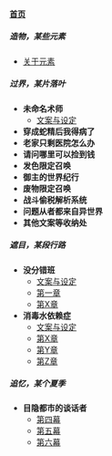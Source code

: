 
#### [首页](?file=home-首页)

##### 造物，某些元素
- [关于元素](?file=001-造物，某些元素/01-关于元素 "关于元素")

##### 过界，某片落叶
- **未命名术师**
    - [文案与设定](?file=002-过界，某片落叶/01-未命名术师/000-文案与设定 "文案与设定")
- **穿成蛇精后我得病了**
- **老家只剩医院怎么办**
- **请问哪里可以捡到钱**
- **发色限定召唤**
- **御主的世界纪行**
- **废物限定召唤**
- **战斗偷税解析系统**
- **问题从者都来自异世界**
- **其他文案等收纳处**

##### 遮目，某段行路
- **没分错班**
    - [文案与设定](?file=003-遮目，某段行路/01-没分错班/000-文案与设定 "文案与设定")
    - [第一章](?file=003-遮目，某段行路/01-没分错班/001-第一章 "第一章")
    - [第X章](?file=003-遮目，某段行路/01-没分错班/002-第X章 "第X章")
- **消毒水依赖症**
    - [文案与设定](?file=003-遮目，某段行路/02-消毒水依赖症/000-文案与设定 "文案与设定")
    - [第X章](?file=003-遮目，某段行路/02-消毒水依赖症/001-第X章 "第X章")
    - [第Y章](?file=003-遮目，某段行路/02-消毒水依赖症/010-第Y章 "第Y章")
    - [第Z章](?file=003-遮目，某段行路/02-消毒水依赖症/100-第Z章 "第Z章")

##### 追忆，某个夏季
- **目隐都市的谈话者**
    - [第四幕](?file=004-追忆，某个夏季/01-目隐都市的谈话者/04-第四幕 "第四幕")
    - [第五幕](?file=004-追忆，某个夏季/01-目隐都市的谈话者/05-第五幕 "第五幕")
    - [第六幕](?file=004-追忆，某个夏季/01-目隐都市的谈话者/06-第六幕 "第六幕")
